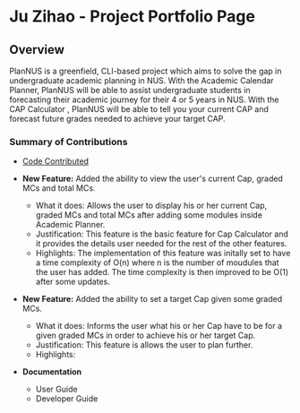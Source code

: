 # Ju Zihao - Project Portfolio Page

## Overview

PlanNUS is a greenfield, CLI-based project which aims to solve the gap in undergraduate academic planning in NUS.
With the Academic Calendar Planner, PlanNUS will be able to assist undergraduate students in forecasting their academic journey for their 4 or 5 years in NUS.
With the CAP Calculator , PlanNUS will be able to tell you your current CAP and forecast future grades needed to achieve your target CAP.

### Summary of Contributions

* [Code Contributed](https://nus-cs2113-ay2021s1.github.io/tp-dashboard/#breakdown=true&search=Zihao&sort=groupTitle&sortWithin=title&since=2020-09-27&timeframe=commit&mergegroup=&groupSelect=groupByRepos&checkedFileTypes=docs~functional-code~test-code~other&tabOpen=true&tabType=authorship&zFR=false&tabAuthor=JuZihao&tabRepo=AY2021S1-CS2113T-F12-1%2Ftp%5Bmaster%5D&authorshipIsMergeGroup=false&authorshipFileTypes=docs~functional-code~test-code)
* **New Feature:** Added the ability to view the user's current Cap, graded MCs and total MCs.
   * What it does: Allows the user to display his or her current Cap, graded MCs and total MCs after adding some modules inside Academic Planner.
   * Justification: This feature is the basic feature for Cap Calculator and it provides the details user needed for the rest of the other features.
   * Highlights: The implementation of this feature was initally set to have a time complexity of O(n) where n is the number of moudules that the user has added. The time complexity is then improved to be O(1) after some updates.
* **New Feature:** Added the ability to set a target Cap given some graded MCs.
   * What it does: Informs the user what his or her Cap have to be for a given graded MCs in order to achieve his or her target Cap.
   * Justification: This feature is allows the user to plan further.
   * Highlights: 
   
* **Documentation**
    * User Guide
    * Developer Guide
        

